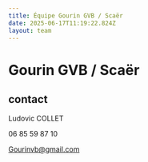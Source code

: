 ```yaml
---
title: Équipe Gourin GVB / Scaër
date: 2025-06-17T11:19:22.824Z
layout: team
---
```


# Gourin GVB / Scaër



## contact 

Ludovic COLLET

06 85 59 87 10

Gourinvb@gmail.com

